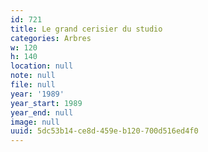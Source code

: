 ```yaml
---
id: 721
title: Le grand cerisier du studio
categories: Arbres
w: 120
h: 140
location: null
note: null
file: null
year: '1989'
year_start: 1989
year_end: null
image: null
uuid: 5dc53b14-ce8d-459e-b120-700d516ed4f0
---
```


